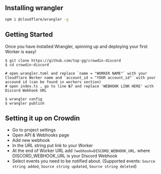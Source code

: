 ## Installing wrangler 
```bash
npm i @cloudflare/wrangler -g
```

## Getting Started

Once you have installed Wrangler, spinning up and deploying your first Worker is easy!

```console
$ git clone https://github.com/top-gg/crowdin-discord
$ cd crowdin-discord

# open wrangler.toml and replace `name = "WORKER NAME"` with your Cloudflare Worker name and `account_id = "YOUR account_id"` with your accound id (can be found in workers section)
# open index.ts , go to line №7 and replace 'WEBHOOK LINK HERE' with Discord Webhook URL

$ wrangler config
$ wrangler publish
```

## Setting it up on Crowdin

- Go to project settings
- Open API & Webhooks page 
- Add new webhook
- In the URL string put link to your Worker 
- At the end of Worker URL add `?webhook=DISCORD_WEBHOOK_URL`. where DISCORD_WEBHOOK_URL is your Discord Webhook
- Select events you need to be notified about. (Supported events: `Source string added`, `Source string updated`, `Source string deleted`)
